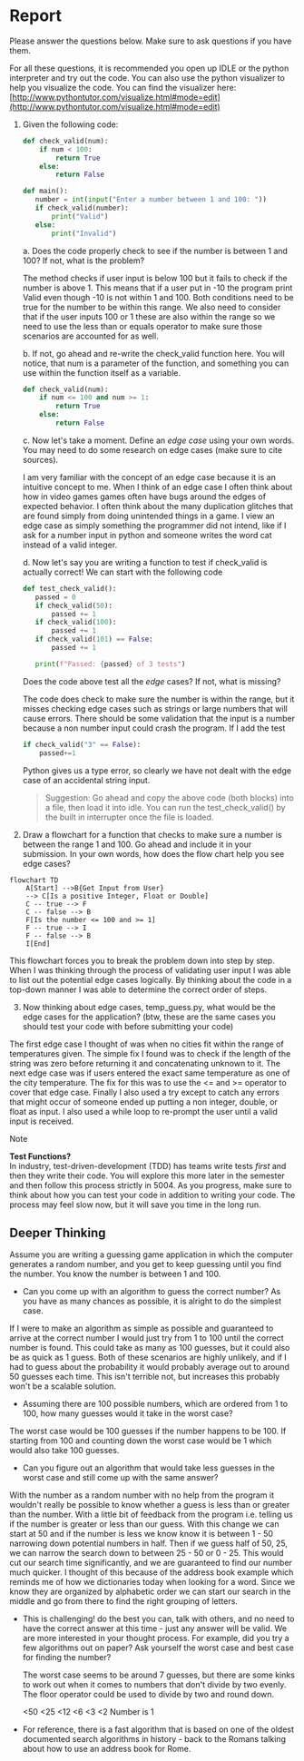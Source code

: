 # Report

Please answer the questions below. Make sure to ask questions if you have them. 


For all these questions, it is recommended you open up IDLE or the python interpreter and try out the code.  You can also use the python visualizer to help you visualize the code.  You can find the visualizer here: [http://www.pythontutor.com/visualize.html#mode=edit](http://www.pythontutor.com/visualize.html#mode=edit)

1. Given the following code:
   ```python
   def check_valid(num):
       if num < 100:
           return True
       else:
           return False

   def main():
      number = int(input("Enter a number between 1 and 100: "))
      if check_valid(number):
          print("Valid")
      else:
          print("Invalid")
   ```
   a. Does the code properly check to see if the number is between 1 and 100?  If not, what is the problem?

   The method checks if user input is below 100 but it fails to check if the number is above 1. This means that if a user put in -10 the program print Valid even though -10 is not within 1 and 100. Both conditions need to be true for the number to be within this range. We also need to consider that if the user inputs 100 or 1 these are also within the range so we need to use the less than or equals operator to make sure those scenarios are accounted for as well.  

   b. If not, go ahead and re-write the check_valid function here. You will notice, that num is a parameter of the function, and something you can use within the function itself as a variable. 
   ```python
   def check_valid(num):
       if num <= 100 and num >= 1:
           return True
       else:
           return False
   ```


   c. Now let's take a moment. Define an *edge case* using your own words. You may need to do some research on edge cases (make sure to cite sources).

   I am very familiar with the concept of an edge case because it is an intuitive concept to me. When I think of an edge case I often think about how in video games games often have bugs around the edges of expected behavior. I often think about the many duplication glitches that are found simply from doing unintended things in a game. I view an edge case as simply something the programmer did not intend, like if I ask for a number input in python and someone writes the word cat instead of a valid integer. 

   d. Now let's say you are writing a function to test if check_valid is actually correct! We can start with the following code
   ```python
   def test_check_valid():
      passed = 0
      if check_valid(50):
          passed += 1
      if check_valid(100):
          passed += 1
      if check_valid(101) == False:
          passed += 1

      print(f"Passed: {passed} of 3 tests")
   ```
   Does the code above test all the *edge* cases? If not, what is missing? 

    The code does check to make sure the number is within the range, but it misses checking edge cases such as strings or large numbers that will cause errors. There should be some validation that the input is a number because a non number input could crash the program. If I add the test     
    ```python
    if check_valid("3" == False):
        passed+=1
    ```
    Python gives us a type error, so clearly we have not dealt with the edge case of an accidental string input. 

   > Suggestion: Go ahead and copy the above code (both blocks) into a file, then load it into idle. You can run the test_check_valid() by the built in interrupter once the file is loaded. 

2. Draw a flowchart for a function that checks to make sure a number is between the range 1 and 100. Go ahead and include it in your submission. In your own words, how does the flow chart help you see edge cases?

```mermaid
flowchart TD
    A[Start] -->B{Get Input from User} 
    --> C[Is a positive Integer, Float or Double]
    C -- true --> F
    C -- false --> B 
    F[Is the number <= 100 and >= 1]
    F -- true --> I
    F -- false --> B
    I[End]
```
This flowchart forces you to break the problem down into step by step. When I was thinking through the process of validating user input I was able to list out the potential edge cases logically. By thinking about the code in a top-down manner I was able to determine the correct order of steps. 


3. Now thinking about edge cases, temp_guess.py, what would be the edge cases for the application? (btw, these are the same cases you should test your code with before submitting your code)

The first edge case I thought of was when no cities fit within the range of temperatures given. The simple fix I found was to check if the length of the string was zero before returning it and concatenating unknown to it. The next edge case was if users entered the exact same temperature as one of the city temperature. The fix for this was to use the <= and >= operator to cover that edge case. Finally I also used a try except to catch any errors that might occur of someone ended up putting a non integer, double, or float as input. I also used a while loop to re-prompt the user until a valid input is received. 


> [!NOTE]
> **Test Functions?**   
> In industry, test-driven-development (TDD) has teams write tests *first* and then they write their code. You will explore this more later in the semester and then follow this process strictly in 5004. As you progress, make sure to think about how you can test your code in addition to writing your code. The process may feel slow now, but it will save you time in the long run. 


## Deeper Thinking

Assume you are writing a guessing game application in which the computer generates a random number, and you get to keep guessing until you find the number. You know the number is between 1 and 100.

* Can you come up with an algorithm to guess the correct number? As you have as many chances as possible, it is alright to do the simplest case. 

If I were to make an algorithm as simple as possible and guaranteed to arrive at the correct number I would just try from 1 to 100 until the correct number is found. This could take as many as 100 guesses, but it could also be as quick as 1 guess. Both of these scenarios are highly unlikely, and if I had to guess about the probability it would probably average out to around 50 guesses each time. This isn't terrible not, but increases this probably won't be a scalable solution.

* Assuming there are 100 possible numbers, which are ordered from 1 to 100, how many guesses would it take in the worst case?

The worst case would be 100 guesses if the number happens to be 100. If starting from 100 and counting down the worst case would be 1 which would also take 100 guesses.

* Can you figure out an algorithm that would take less guesses in the worst case and still come up with the same answer?

With the number as a random number with no help from the program it wouldn't really be possible to know whether a guess is less than or greater than the number. With a little bit of feedback from the program i.e. telling us if the number is greater or less than our guess. With this change we can start at 50 and if the number is less we know know it is between 1 - 50 narrowing down potential numbers in half. Then if we guess half of 50, 25, we can narrow the search down to between 25 - 50 or 0 - 25. This would cut our search time significantly, and we are guaranteed to find our number much quicker. I thought of this because of the address book example which reminds me of how we dictionaries today when looking for a word. Since we know they are organized by alphabetic order we can start our search in the middle and go from there to find the right grouping of letters. 

  * This is challenging! do the best you can, talk with others, and no need to have the correct answer at this time - just any answer will be valid. We are more interested in your thought process.
    For example, did you try a few algorithms out on paper? Ask yourself the worst case and best case for finding the number?

    The worst case seems to be around 7 guesses, but there are some kinks to work out when it comes to numbers that don't divide by two evenly. The floor operator could be used to divide by two and round down.

    <50 
    <25
    <12
    <6
    <3
    <2
    Number is 1


  * For reference, there is a fast algorithm that is based on one of the oldest documented search algorithms in history - back to the Romans talking about how to use an address book for Rome. 
  
